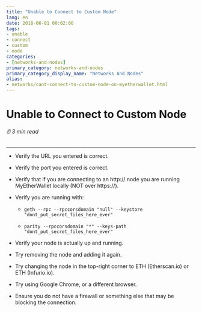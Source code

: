 ```yaml
---
title: "Unable to Connect to Custom Node"
lang: en
date: 2018-06-01 00:02:00
tags:
- unable
- connect
- custom
- node
categories:
- [networks-and-nodes]
primary_category: networks-and-nodes
primary_category_display_name: "Networks And Nodes"
alias:
- networks/cant-connect-to-custom-node-on-myetherwallet.html
---
```


# __Unable to Connect to Custom Node__
###### ⏰ 3 min read
***

* Verify the URL you entered is correct.

* Verify the port you entered is correct.

* Verify that if you are connecting to an http:// node you are running MyEtherWallet locally (NOT over https://).

* Verify you are running with:

    * `geth --rpc --rpccorsdomain "null" --keystore "dont_put_secret_files_here_ever"`

    * `parity --rpccorsdomain "*" --keys-path "dont_put_secret_files_here_ever"`
    
* Verify your node is actually up and running.

* Try removing the node and adding it again.

* Try changing the node in the top-right corner to ETH (Etherscan.io) or ETH (Infurio.io).

* Try using Google Chrome, or a different browser.

* Ensure you do not have a firewall or something else that may be blocking the connection.